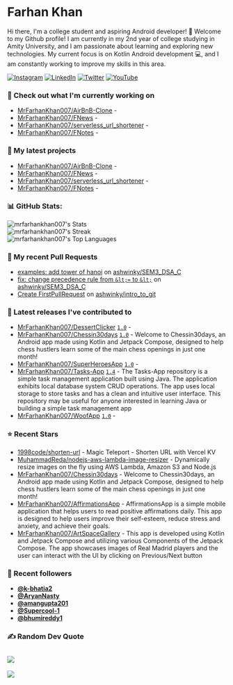 # Farhan Khan

Hi there, I'm a college student and aspiring Android developer! 👋
Welcome to my Github profile! I am currently in my 2nd year of college studying in Amity University,
  and I am passionate about learning and exploring new technologies. My current focus is on Kotlin Android development 💻, and I am constantly working to improve my skills in this area.

[![Instagram](https://img.shields.io/badge/Instagram-%23E4405F.svg?logo=Instagram&logoColor=white)](https://instagram.com/https://www.instagram.com/mr.farhankhan._/) [![LinkedIn](https://img.shields.io/badge/LinkedIn-%230077B5.svg?logo=linkedin&logoColor=white)](https://linkedin.com/in/https://www.linkedin.com/in/farhan-khan-415963224//) 
[![Twitter](https://img.shields.io/badge/Twitter-%231DA1F2.svg?logo=Twitter&logoColor=white)](https://twitter.com/Toxiclucien) 
[![YouTube](https://img.shields.io/badge/YouTube-%23FF0000.svg?logo=YouTube&logoColor=white)](https://youtube.com/@@toxiclucien) 

### 👷 Check out what I'm currently working on

- [MrFarhanKhan007/AirBnB-Clone](https://github.com/MrFarhanKhan007/airbnbClone) - 
- [MrFarhanKhan007/FNews](https://github.com/MrFarhanKhan007/FNews) - 
- [MrFarhanKhan007/serverless_url_shortener](https://github.com/MrFarhanKhan007/serverless_url_shortener) - 
- [MrFarhanKhan007/FNotes](https://github.com/MrFarhanKhan007/FNotes) - 

### 🌱 My latest projects

- [MrFarhanKhan007/AirBnB-Clone](https://github.com/MrFarhanKhan007/airbnbClone) - 
- [MrFarhanKhan007/FNews](https://github.com/MrFarhanKhan007/FNews) - 
- [MrFarhanKhan007/serverless_url_shortener](https://github.com/MrFarhanKhan007/serverless_url_shortener) - 
- [MrFarhanKhan007/FNotes](https://github.com/MrFarhanKhan007/FNotes) - 

### 📊 GitHub Stats:
![mrfarhankhan007's Stats](https://github-readme-stats.vercel.app/api?username=mrfarhankhan007&theme=gotham&show_icons=true&hide_border=false&count_private=true)<br/>
![mrfarhankhan007's Streak](https://github-readme-streak-stats.herokuapp.com/?user=mrfarhankhan007&theme=gotham&hide_border=false)<br/>
![mrfarhankhan007's Top Languages](https://github-readme-stats.vercel.app/api/top-langs/?username=mrfarhankhan007&theme=gotham&show_icons=true&hide_border=false&layout=compact)
            
### 🔨 My recent Pull Requests

- [examples: add tower of hanoi](https://github.com/ashwinky/SEM3_DSA_C/pull/2) on [ashwinky/SEM3_DSA_C](https://github.com/ashwinky/SEM3_DSA_C)
- [fix: change precedence rule from `&lt;=` to `&lt;`](https://github.com/ashwinky/SEM3_DSA_C/pull/1) on [ashwinky/SEM3_DSA_C](https://github.com/ashwinky/SEM3_DSA_C)
- [Create FirstPullRequest](https://github.com/ashwinky/intro_to_git/pull/2) on [ashwinky/intro_to_git](https://github.com/ashwinky/intro_to_git)

### 🔭 Latest releases I've contributed to

- [MrFarhanKhan007/DessertClicker](https://github.com/MrFarhanKhan007/DessertClicker) [`1.0`](https://github.com/MrFarhanKhan007/DessertClicker/releases/tag/1.0) - 
- [MrFarhanKhan007/Chessin30days](https://github.com/MrFarhanKhan007/Chessin30days) [`1.0`](https://github.com/MrFarhanKhan007/Chessin30days/releases/tag/1.0) - Welcome to Chessin30days, an Android app made using Kotlin and Jetpack Compose, designed to help chess hustlers learn some of the main chess openings in just one month!
- [MrFarhanKhan007/SuperHeroesApp](https://github.com/MrFarhanKhan007/SuperHeroesApp) [`1.0`](https://github.com/MrFarhanKhan007/SuperHeroesApp/releases/tag/1.0) - 
- [MrFarhanKhan007/Tasks-App](https://github.com/MrFarhanKhan007/Tasks-App) [`1.4`](https://github.com/MrFarhanKhan007/Tasks-App/releases/tag/1.4) - The Tasks-App repository is a simple task management application built using Java. The application exhibits local database system CRUD operations. The app uses local storage to store tasks and has a clean and intuitive user interface. This repository may be useful for anyone interested in learning Java or building a simple task management app
- [MrFarhanKhan007/WoofApp](https://github.com/MrFarhanKhan007/WoofApp) [`1.0`](https://github.com/MrFarhanKhan007/WoofApp/releases/tag/1.0) - 

### ⭐ Recent Stars

- [1998code/shorten-url](https://github.com/1998code/shorten-url) - Magic Teleport - Shorten URL with Vercel KV
- [MuhammadReda/nodejs-aws-lambda-image-resizer](https://github.com/MuhammadReda/nodejs-aws-lambda-image-resizer) - Dynamically resize images on the fly using AWS Lambda, Amazon S3 and Node.js
- [MrFarhanKhan007/Chessin30days](https://github.com/MrFarhanKhan007/Chessin30days) - Welcome to Chessin30days, an Android app made using Kotlin and Jetpack Compose, designed to help chess hustlers learn some of the main chess openings in just one month!
- [MrFarhanKhan007/AffirmationsApp](https://github.com/MrFarhanKhan007/AffirmationsApp) - AffirmationsApp is a simple mobile application that helps users to read positive affirmations daily. This app is designed to help users improve their self-esteem, reduce stress and anxiety, and achieve their goals.
- [MrFarhanKhan007/ArtSpaceGallery](https://github.com/MrFarhanKhan007/ArtSpaceGallery) - This app is developed using Kotlin and Jetpack Compose and utilizing various Components of the Jetpack Compose. The app showcases images of Real Madrid players and the user can interact with the UI by clicking on Previous/Next button

### 💖 Recent followers

- [**@k-bhatia2**](https://github.com/k-bhatia2)
- [**@AryanNasty**](https://github.com/AryanNasty)
- [**@amangupta201**](https://github.com/amangupta201)
- [**@Supercool-1**](https://github.com/Supercool-1)
- [**@bhumireddy1**](https://github.com/bhumireddy1)
    
### ✍️ Random Dev Quote
![](https://quotes-github-readme.vercel.app/api?type=horizontal&theme=radical)
 ---
[![](https://visitcount.itsvg.in/api?id=bhumireddy1&icon=2&color=0)](https://visitcount.itsvg.in)


